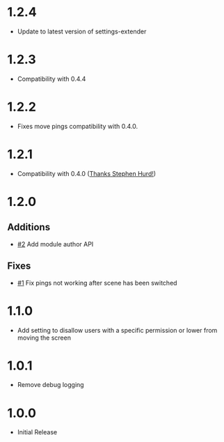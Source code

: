 # 1.2.4

* Update to latest version of settings-extender

# 1.2.3

* Compatibility with 0.4.4

# 1.2.2

* Fixes move pings compatibility with 0.4.0.

# 1.2.1

* Compatibility with 0.4.0 ([Thanks Stephen Hurd!](https://gitlab.com/foundry-azzurite/pings/merge_requests/1))

# 1.2.0

## Additions
* [#2](https://gitlab.com/foundry-azzurite/pings/issues/2) Add module author API


## Fixes
* [#1](https://gitlab.com/foundry-azzurite/pings/issues/1) Fix pings not working after scene has been switched

# 1.1.0
* Add setting to disallow users with a specific permission or lower from moving the screen

# 1.0.1
* Remove debug logging

# 1.0.0
* Initial Release
